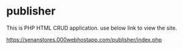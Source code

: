 # publisher

This is PHP HTML CRUD application.
use below link to view the site.

https://senanstores.000webhostapp.com/publisher/index.php
